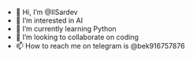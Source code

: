 - 👋 Hi, I’m @IlSardev
- 👀 I’m interested in AI
- 🌱 I’m currently learning Python
- 💞️ I’m looking to collaborate on coding
- 📫 How to reach me on telegram is @bek916757876

<!---
IlSardev/IlSardev is a ✨ special ✨ repository because its `README.md` (this file) appears on your GitHub profile.
You can click the Preview link to take a look at your changes.
--->
